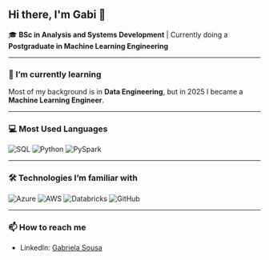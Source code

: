 ## Hi there, I'm Gabi 👋

🎓 **BSc in Analysis and Systems Development** | Currently doing a **Postgraduate in Machine Learning Engineering**

------

### 🌱 I’m currently learning
Most of my background is in **Data Engineering**, but in 2025 I became a **Machine Learning Engineer**.

------

### 💻 Most Used Languages
![SQL](https://img.shields.io/badge/SQL-4479A1?style=for-the-badge&logo=sql&logoColor=white)
![Python](https://img.shields.io/badge/Python-3776AB?style=for-the-badge&logo=python&logoColor=white)
![PySpark](https://img.shields.io/badge/PySpark-FF0000?style=for-the-badge&logo=apache-spark&logoColor=white)

------

### 🛠 Technologies I’m familiar with
![Azure](https://img.shields.io/badge/Azure-0078D4?style=for-the-badge&logo=microsoft-azure&logoColor=white)
![AWS](https://img.shields.io/badge/AWS-232F3E?style=for-the-badge&logo=amazon-aws&logoColor=white)
![Databricks](https://img.shields.io/badge/Databricks-FF0066?style=for-the-badge&logo=databricks&logoColor=white)
![GitHub](https://img.shields.io/badge/GitHub-181717?style=for-the-badge&logo=github&logoColor=white)

------

### 📫 How to reach me
- LinkedIn: [Gabriela Sousa](https://www.linkedin.com/in/gabriela-sousa-392942163)
